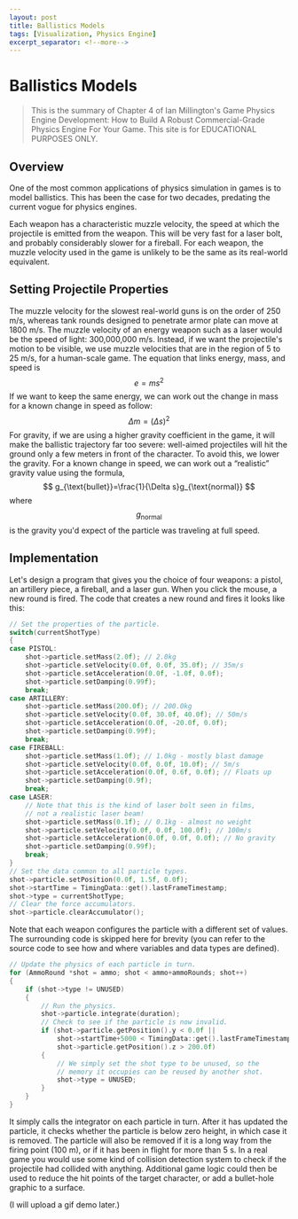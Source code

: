 ```yaml
---
layout: post
title: Ballistics Models 
tags: [Visualization, Physics Engine]
excerpt_separator: <!--more-->
---
```


<!--more-->


# Ballistics Models

> This is the summary of Chapter 4 of Ian Millington's Game Physics Engine Development: How to Build A Robust Commercial-Grade Physics Engine For Your Game. This site is for EDUCATIONAL PURPOSES ONLY.

## Overview

One of the most common applications of physics simulation in games is to model ballistics. This has been the case for two decades, predating the current vogue for physics engines.

Each weapon has a characteristic muzzle velocity, the speed at which the projectile is emitted from the weapon. This will be very fast for a laser bolt, and probably considerably slower for a fireball. For each weapon, the muzzle velocity used in the game is unlikely to be the same as its real-world equivalent.

## Setting Projectile Properties

The muzzle velocity for the slowest real-world guns is on the order of 250 m/s​, whereas tank rounds designed to penetrate armor plate can move at 1800 m/s​.  The muzzle velocity of an energy weapon such as a laser would be the speed of light: 300,000,000 m/s​. Instead, if we want the projectile's motion to be visible, we use muzzle velocities that are in the region of 5 to 25 m/s, for a human-scale game. The equation that links energy, mass, and speed is 
$$
e = ms^2
$$
If we want to keep the same energy, we can work out the change in mass for a known change in speed as follow:
$$
\Delta m  =(\Delta s)^2
$$
For gravity, if we are using a higher gravity coefficient in the game, it will make the ballistic trajectory far too severe: well-aimed projectiles will hit the ground only a few meters in front of the character. To avoid this, we lower the gravity. For a known change in speed, we can work out a “realistic” gravity value using the formula,
$$
g_{\text{bullet}}=\frac{1}{\Delta s}g_{\text{normal}}
$$
where $$
g_{\text{normal}}
$$
is the gravity you'd expect of the particle was traveling at full speed.

## Implementation

Let's design a program that gives you the choice of four weapons: a pistol, an artillery piece, a fireball, and a laser gun. When you click the mouse, a new round is fired. The code that creates a new round and fires it looks like this:

```c++
// Set the properties of the particle.
switch(currentShotType)
{
case PISTOL:
	shot->particle.setMass(2.0f); // 2.0kg
	shot->particle.setVelocity(0.0f, 0.0f, 35.0f); // 35m/s
	shot->particle.setAcceleration(0.0f, -1.0f, 0.0f);
	shot->particle.setDamping(0.99f);
	break;
case ARTILLERY:
	shot->particle.setMass(200.0f); // 200.0kg
	shot->particle.setVelocity(0.0f, 30.0f, 40.0f); // 50m/s
	shot->particle.setAcceleration(0.0f, -20.0f, 0.0f);
	shot->particle.setDamping(0.99f);
	break;
case FIREBALL:
	shot->particle.setMass(1.0f); // 1.0kg - mostly blast damage
	shot->particle.setVelocity(0.0f, 0.0f, 10.0f); // 5m/s
	shot->particle.setAcceleration(0.0f, 0.6f, 0.0f); // Floats up
	shot->particle.setDamping(0.9f);
	break;
case LASER:
	// Note that this is the kind of laser bolt seen in films,
	// not a realistic laser beam!
	shot->particle.setMass(0.1f); // 0.1kg - almost no weight
	shot->particle.setVelocity(0.0f, 0.0f, 100.0f); // 100m/s
	shot->particle.setAcceleration(0.0f, 0.0f, 0.0f); // No gravity
	shot->particle.setDamping(0.99f);
	break;
}
// Set the data common to all particle types.
shot->particle.setPosition(0.0f, 1.5f, 0.0f);
shot->startTime = TimingData::get().lastFrameTimestamp;
shot->type = currentShotType;
// Clear the force accumulators.
shot->particle.clearAccumulator();
```

Note that each weapon configures the particle with a different set of values. The surrounding code is skipped here for brevity (you can refer to the source code to see how and where variables and data types are defined).

```c++
// Update the physics of each particle in turn.
for (AmmoRound *shot = ammo; shot < ammo+ammoRounds; shot++)
{
	if (shot->type != UNUSED)
	{
		// Run the physics.
		shot->particle.integrate(duration);
		// Check to see if the particle is now invalid.
		if (shot->particle.getPosition().y < 0.0f ||
			shot->startTime+5000 < TimingData::get().lastFrameTimestamp||
			shot->particle.getPosition().z > 200.0f)
		{
			// We simply set the shot type to be unused, so the
			// memory it occupies can be reused by another shot.
			shot->type = UNUSED;
        }
    }
}
```

It simply calls the integrator on each particle in turn. After it has updated the particle, it checks whether the particle is below zero height, in which case it is removed. The particle will also be removed if it is a long way from the firing point (100 m), or if it has been in flight for more than 5 s. In a real game you would use some kind of collision detection system to check if the projectile had collided with anything. Additional game logic could then be used to reduce the hit points of the target character, or add a bullet-hole graphic to a surface.

(I will upload a gif demo later.)
